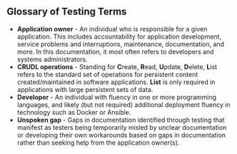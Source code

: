 ## Glossary of Testing Terms
* **Application owner** - An individual who is responsible for a given application. This includes accountability for application development, service problems and interruptions, maintenance, documentation, and more.  In this documentation, it most often refers to developers and systems administrators.
* **CRUDL operations** - Standing for **C**reate, **R**ead, **U**pdate, **D**elete, **L**ist refers to the standard set of operations for persistent content created/maintained in software applications.  **List** is only required in applications with large persistent sets of data.
* **Developer** - An individual with fluency in one or more programming languages, and likely (but not required) additional deployment fluency in technology such as Docker or Ansible.
* **Unspoken gap** - Gaps in documentation identified through testing that manifest as testers being temporarily misled by unclear documentation or developing their own workarounds based on gaps in documentation rather than seeking help from the application owner(s).
